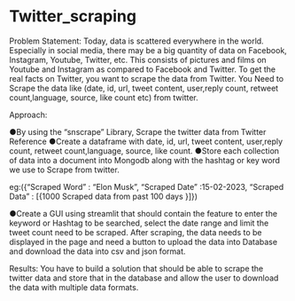 # Twitter_scraping
Problem Statement:
Today, data is scattered everywhere in the world. Especially in social media, there may be a big quantity of data on Facebook, Instagram, Youtube, Twitter, etc. This consists of pictures and films on Youtube and Instagram as compared to Facebook and Twitter. To get the real facts on Twitter, you want to scrape the data from Twitter. You Need to Scrape the data like (date, id, url, tweet content, user,reply count, retweet count,language, source, like count etc) from twitter.

Approach: 

●By using the “snscrape” Library, Scrape the twitter data from Twitter Reference
●Create a dataframe with date, id, url, tweet content, user,reply count, retweet count,language, source, like count.
●Store each collection of data into a document into Mongodb along with the hashtag or key word we use to  Scrape from twitter. 

eg:({“Scraped Word”            : “Elon Musk”,
        “Scraped Date”             :15-02-2023,
        “Scraped Data”             : [{1000  Scraped data from past 100 days }]})
        
●Create a GUI using streamlit that should contain the feature to enter the keyword or Hashtag to be searched, select the date range and limit the tweet count need to be scraped. After scraping, the data needs to be displayed in the page and need a button to upload the data into Database and download the data into csv and json format.


Results: You have to build a solution that should be able to scrape the twitter data and store that in the database and allow the user to download the data with multiple data formats.
